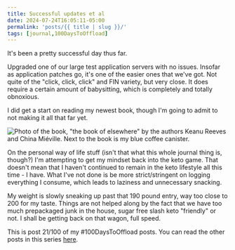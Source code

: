```yaml
---
title: Successful updates et al
date: 2024-07-24T16:05:11-05:00
permalink: 'posts/{{ title | slug }}/'
tags: [journal,100DaysToOffload]
---
```

It's been a pretty successful day thus far. 

Upgraded one of our large test application servers with no issues. Insofar as application patches go, it's one of the easier ones that we've got. Not quite of the "click, click, click" and FIN variety, but very close. It does require a certain amount of babysitting, which is completely and totally obnoxious.

I did get a start on reading my newest book, though I'm going to admit to not making it all that far yet.

![Photo of the book, "the book of elsewhere" by the authors Keanu Reeves and China Miéville. Next to the book is my blue coffee canister.](https://cdn.some.pics/swrogers/66a14a69306c3.jpg)

On the personal way of life stuff (isn't that what this whole journal thing is, though?) I'm attempting to get my mindset back into the keto game. That doesn't mean that I haven't continued to remain in the keto lifestyle all this time - I have. What I've not done is be more strict/stringent on logging everything I consume, which leads to laziness and unnecessary snacking.

My weight is slowly sneaking up past that 190 pound entry, way too close to 200 for my taste. Things are not helped along by the fact that we have too much prepackaged junk in the house, sugar free slash keto "friendly" or not. I shall be getting back on that wagon, full speed.

This is post 21/100 of my #100DaysToOffload posts. You can read the other posts in this series [here](/tags/100daystooffload).
